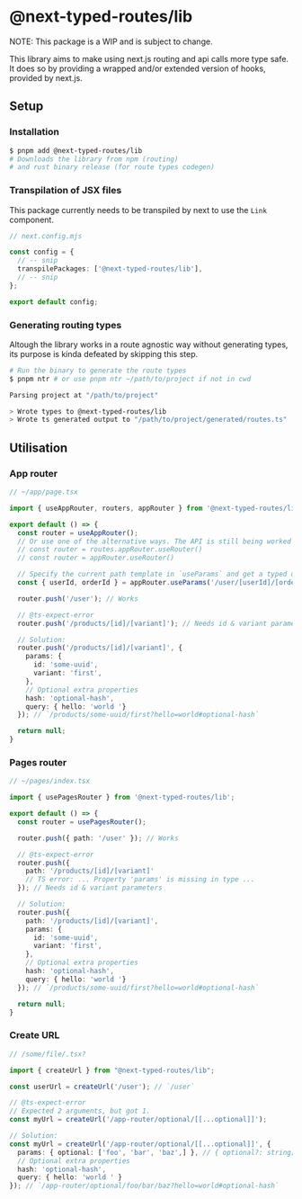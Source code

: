 # @next-typed-routes/lib

NOTE: This package is a WIP and is subject to change.

This library aims to make using next.js routing and api calls more type safe.
It does so by providing a wrapped and/or extended version of hooks, provided by next.js.

## Setup
### Installation
```bash
$ pnpm add @next-typed-routes/lib
# Downloads the library from npm (routing)
# and rust binary release (for route types codegen)
```

### Transpilation of JSX files
This package currently needs to be transpiled by next to use the `Link` component.
```typescript
// next.config.mjs

const config = {
  // -- snip
  transpilePackages: ['@next-typed-routes/lib'],
  // -- snip
};

export default config;
```

### Generating routing types
Altough the library works in a route agnostic way without generating types, 
its purpose is kinda defeated by skipping this step.

```bash
# Run the binary to generate the route types
$ pnpm ntr # or use pnpm ntr ~/path/to/project if not in cwd

Parsing project at "/path/to/project"

> Wrote types to @next-typed-routes/lib
> Wrote ts generated output to "/path/to/project/generated/routes.ts"
```

## Utilisation
### App router
```typescript
// ~/app/page.tsx

import { useAppRouter, routers, appRouter } from '@next-typed-routes/lib';

export default () => {
  const router = useAppRouter();
  // Or use one of the alternative ways. The API is still being worked on.
  // const router = routes.appRouter.useRouter()
  // const router = appRouter.useRouter()

  // Specify the current path template in `useParams` and get a typed object back
  const { userId, orderId } = appRouter.useParams('/user/[userId]/[orderId]');

  router.push('/user'); // Works

  // @ts-expect-error
  router.push('/products/[id]/[variant]'); // Needs id & variant parameters

  // Solution:
  router.push('/products/[id]/[variant]', {
    params: {
      id: 'some-uuid',
      variant: 'first',
    },
    // Optional extra properties
    hash: 'optional-hash',
    query: { hello: 'world '}
  }); // `/products/some-uuid/first?hello=world#optional-hash`

  return null;
}
```

### Pages router
```typescript
// ~/pages/index.tsx

import { usePagesRouter } from '@next-typed-routes/lib';

export default () => {
  const router = usePagesRouter();

  router.push({ path: '/user' }); // Works

  // @ts-expect-error
  router.push({
    path: '/products/[id]/[variant]'
    // TS error: ... Property 'params' is missing in type ... 
  }); // Needs id & variant parameters

  // Solution:
  router.push({
    path: '/products/[id]/[variant]',
    params: {
      id: 'some-uuid',
      variant: 'first',
    },
    // Optional extra properties
    hash: 'optional-hash',
    query: { hello: 'world '}
  }); // `/products/some-uuid/first?hello=world#optional-hash`

  return null;
}
```

### Create URL
```typescript
// /some/file/.tsx?

import { createUrl } from "@next-typed-routes/lib";

const userUrl = createUrl('/user'); // `/user`

// @ts-expect-error
// Expected 2 arguments, but got 1.
const myUrl = createUrl('/app-router/optional/[[...optional]]');

// Solution:
const myUrl = createUrl('/app-router/optional/[[...optional]]', {
  params: { optional: ['foo', 'bar', 'baz',] }, // { optional?: string[] | undefined; }
  // Optional extra properties
  hash: 'optional-hash',
  query: { hello: 'world ' }
}); // `/app-router/optional/foo/bar/baz?hello=world#optional-hash`
```
